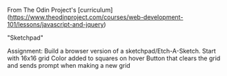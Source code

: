 From The Odin Project's [curriculum] (https://www.theodinproject.com/courses/web-development-101/lessons/javascript-and-jquery)

"Sketchpad"

Assignment: Build a browser version of a sketchpad/Etch-A-Sketch.
	Start with 16x16 grid
	Color added to squares on hover
	Button that clears the grid and sends prompt when making a new grid
